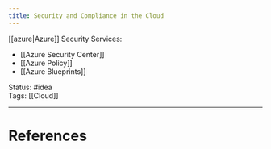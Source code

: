 ```yaml
---
title: Security and Compliance in the Cloud
---
```

[[azure|Azure]] Security Services:
- [[Azure Security Center]]
- [[Azure Policy]]  
- [[Azure Blueprints]]

Status: #idea  
Tags: [[Cloud]]  

---
# References